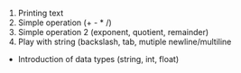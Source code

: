 1. Printing text
2. Simple operation (+ - * /)
3. Simple operation 2 (exponent, quotient, remainder)
4. Play with string (backslash, tab, mutiple newline/multiline
- Introduction of data types (string, int, float)
